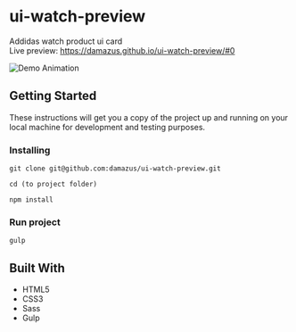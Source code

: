 # ui-watch-preview

Addidas watch product ui card  
Live preview: https://damazus.github.io/ui-watch-preview/#0

![Demo Animation](../assets/screenshot.png?raw=true)

## Getting Started

These instructions will get you a copy of the project up and running on your local machine
 for development and testing purposes.


### Installing

```
git clone git@github.com:damazus/ui-watch-preview.git
```

```
cd (to project folder)
```

```
npm install
```

### Run project
```
gulp
```

## Built With

* HTML5
* CSS3
* Sass
* Gulp
